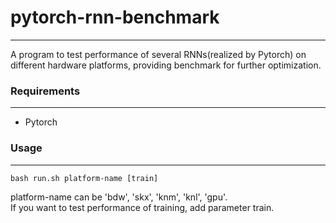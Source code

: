 # pytorch-rnn-benchmark
****
A program to test performance of several RNNs(realized by Pytorch) on different hardware platforms, providing benchmark for further optimization.  
### Requirements
****
  * Pytorch


### Usage
****
	bash run.sh platform-name [train]
platform-name can be 'bdw', 'skx', 'knm', 'knl', 'gpu'.   
If you want to test performance of training, add parameter train.  


